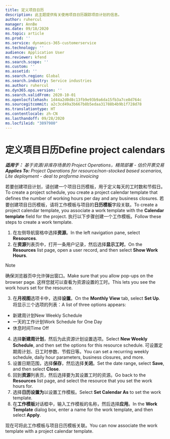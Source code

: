 ```yaml
---
title: 定义项目日历
description: 此主题提供有关使用项目日历跟踪项目计划的信息。
author: ruhercul
manager: AnnBe
ms.date: 09/18/2020
ms.topic: article
ms.prod: ''
ms.service: dynamics-365-customerservice
ms.technology: ''
audience: Application User
ms.reviewer: kfend
ms.search.scope: ''
ms.custom: ''
ms.assetid: ''
ms.search.region: Global
ms.search.industry: Service industries
ms.author: ruhercul
ms.dyn365.ops.version: ''
ms.search.validFrom: 2020-10-01
ms.openlocfilehash: 1d44a2d0d8c13fb9e93b9a6da15fb3a7ce8d764c
ms.sourcegitcommit: a2c3cd49a3b667b8b5edaa31788b4b9b1f728d78
ms.translationtype: HT
ms.contentlocale: zh-CN
ms.lasthandoff: 09/28/2020
ms.locfileid: "3897980"
---
```

# <a name="define-project-calendars"></a><span data-ttu-id="0374b-103">定义项目日历</span><span class="sxs-lookup"><span data-stu-id="0374b-103">Define project calendars</span></span>

<span data-ttu-id="0374b-104">_**适用于：** 基于资源/非库存场景的 Project Operations，精简部署 - 估价开票交易_</span><span class="sxs-lookup"><span data-stu-id="0374b-104">_**Applies To:** Project Operations for resource/non-stocked based scenarios, Lite deployment - deal to proforma invoicing_</span></span>

<span data-ttu-id="0374b-105">若要创建项目计划，请创建一个项目日历模板，用于定义每天的工时数和节假日。</span><span class="sxs-lookup"><span data-stu-id="0374b-105">To create a project schedule, you create a project calendar template that defines the number of working hours per day and any business closures.</span></span> <span data-ttu-id="0374b-106">若要创建项目日历模板，请将工作模板与项目的**日历模板**字段关联。</span><span class="sxs-lookup"><span data-stu-id="0374b-106">To create a project calendar template, you associate a work template with the **Calendar template** field for the project.</span></span> <span data-ttu-id="0374b-107">执行以下步骤创建一个工作模板。</span><span class="sxs-lookup"><span data-stu-id="0374b-107">Follow these steps to create a work template.</span></span>

1. <span data-ttu-id="0374b-108">在左侧导航窗格中选择**资源**。</span><span class="sxs-lookup"><span data-stu-id="0374b-108">In the left navigation pane, select **Resources**.</span></span> 
2. <span data-ttu-id="0374b-109">在**资源**列表页中，打开一条用户记录，然后选择**显示工时**。</span><span class="sxs-lookup"><span data-stu-id="0374b-109">On the **Resources** list page, open a user record, and then select **Show Work Hours**.</span></span>

  > [!NOTE]
  > <span data-ttu-id="0374b-110">确保浏览器页中允许弹出窗口。</span><span class="sxs-lookup"><span data-stu-id="0374b-110">Make sure that you allow pop-ups on the browser page.</span></span> <span data-ttu-id="0374b-111">这样您就可以查看为资源设置的工时。</span><span class="sxs-lookup"><span data-stu-id="0374b-111">This lets you see the work hours set for the resource.</span></span>
  
3. <span data-ttu-id="0374b-112">在**月视图**选项卡中，选择**设置**。</span><span class="sxs-lookup"><span data-stu-id="0374b-112">On the **Monthly View** tab, select **Set Up**.</span></span> <span data-ttu-id="0374b-113">将显示三个选项的列表：</span><span class="sxs-lookup"><span data-stu-id="0374b-113">A list of three options appears:</span></span> 

  - <span data-ttu-id="0374b-114">新建周计划</span><span class="sxs-lookup"><span data-stu-id="0374b-114">New Weekly Schedule</span></span>
  - <span data-ttu-id="0374b-115">一天的工作计划</span><span class="sxs-lookup"><span data-stu-id="0374b-115">Work Schedule for One Day</span></span>
  - <span data-ttu-id="0374b-116">休息时间</span><span class="sxs-lookup"><span data-stu-id="0374b-116">Time Off</span></span>

4. <span data-ttu-id="0374b-117">选择**新建周计划**，然后为此资源计划设置选项。</span><span class="sxs-lookup"><span data-stu-id="0374b-117">Select **New Weekly Schedule**, and then set the options for this resource schedule.</span></span> <span data-ttu-id="0374b-118">可设置定期周计划、日工时参数、节假日等。</span><span class="sxs-lookup"><span data-stu-id="0374b-118">You can set a recurring weekly schedule, daily hour parameters, business closures, and more.</span></span>
5. <span data-ttu-id="0374b-119">设置日期范围，选择**保存**，然后选择**关闭**。</span><span class="sxs-lookup"><span data-stu-id="0374b-119">Set the date range, select **Save**, and then select **Close**.</span></span> 
6. <span data-ttu-id="0374b-120">回到**资源**列表页，然后选择要为其设置工时的资源。</span><span class="sxs-lookup"><span data-stu-id="0374b-120">Go back to the **Resources** list page, and select the resource that you set the work hours for.</span></span> 
7. <span data-ttu-id="0374b-121">选择**日历设置为**以设置工作模板。</span><span class="sxs-lookup"><span data-stu-id="0374b-121">Select **Set Calendar As** to set the work template.</span></span> 
8. <span data-ttu-id="0374b-122">在**工作模板**对话框中，输入工作模板的名称，然后选择**应用**。</span><span class="sxs-lookup"><span data-stu-id="0374b-122">In the **Work Template** dialog box, enter a name for the work template, and then select **Apply**.</span></span> 

<span data-ttu-id="0374b-123">现在可将此工作模板与项目日历模板关联。</span><span class="sxs-lookup"><span data-stu-id="0374b-123">You can now associate the work template with a project calendar template.</span></span>
